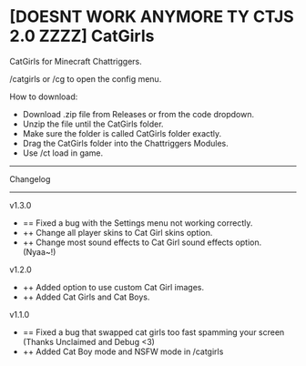 # [DOESNT WORK ANYMORE TY CTJS 2.0 ZZZZ] CatGirls
CatGirls for Minecraft Chattriggers.

/catgirls or /cg to open the config menu.

How to download:
 - Download .zip file from Releases or from the code dropdown.
 - Unzip the file until the CatGirls folder.
 - Make sure the folder is called CatGirls folder exactly.
 - Drag the CatGirls folder into the Chattriggers Modules.
 - Use /ct load in game.

 ----------
 
 Changelog
 
 ----------
 
 v1.3.0
 - == Fixed a bug with the Settings menu not working correctly.
 - ++ Change all player skins to Cat Girl skins option.
 - ++ Change most sound effects to Cat Girl sound effects option. (Nyaa~!)
 
 v1.2.0
 - ++ Added option to use custom Cat Girl images.
 - ++ Added Cat Girls and Cat Boys.
 
 v1.1.0
 - == Fixed a bug that swapped cat girls too fast spamming your screen (Thanks Unclaimed and Debug <3)
 - ++ Added Cat Boy mode and NSFW mode in /catgirls

